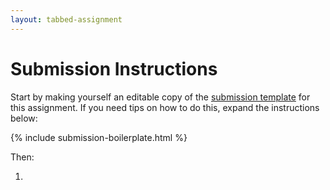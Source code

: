 ```yaml
---
layout: tabbed-assignment
---
```


# Submission Instructions

Start by making yourself an editable copy of the [submission template][template] for this assignment. 
If you need tips on how to do this, expand the instructions below:

{% include submission-boilerplate.html %}

Then:

1.

<!-- Don't edit links here, change them in _data/assignment.yml instead, -->

[mda-paper]: <{{site.data.assignment.mda-paper}}>
[mda-wikipedia]: <{{site.data.assignment.mda-wikipedia}}>
[slides]: <{{site.data.assignment.slides}}>
[template]: <{{site.data.assignment.template}}>
